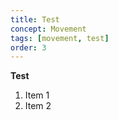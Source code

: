 ```yaml
---
title: Test
concept: Movement
tags: [movement, test]
order: 3
---
```

**Test**

1. Item 1
1. Item 2


